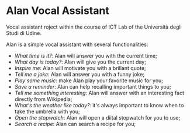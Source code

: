 # Alan Vocal Assistant
Vocal assistant roject within the course of ICT Lab of the Università degli Studi di Udine.

Alan is a simple vocal assistant with several functionalities:
- *What time is it?*: Alan will answer you with the current time;
- *What day is today?*: Alan will give you the current day;
- *Inspire me*: Alan will motivate you with a brillant quote;
- *Tell me a joke*: Alan will answer you with a funny joke;
- *Play some music*: make Alan play your favorite music for you;
- *Save a reminder*: Alan can help recalling important things to you;
- *Tell me something interesting*: Alan will answer with an interesting fact directly from Wikipedia;
- *What's the weather like today?*: it's always important to know when to take the umbrella with you;
- *Open the stopwatch*: Alan will open a diital stopwatch for you to use;
- *Search a recipe*: Alan can search a recipe for you;
